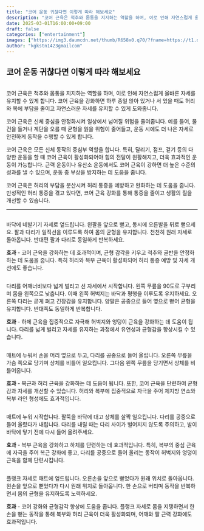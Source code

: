 ```yaml
---
title: "코어 운동 귀찮다면 이렇게 따라 해보세요"
description: "코어 근육은 척추와 몸통을 지지하는 역할을 하며, 이로 인해 자연스럽게 올바른 자세를 유지할 수 있게 합니다. 코어 근육을 강화하면 하루 종일 앉아 있거나 서 있을 때도 허리와 목에 부담을 줄이고 자연스러운 자세를 유지할 수 있게 도와줍니다."
date: 2025-03-01T16:00:00+09:00
draft: false
categories: ["entertainment"]
images: ["https://img3.daumcdn.net/thumb/R658x0.q70/?fname=https://t1.daumcdn.net/news/202412/30/tenbody/20241230073013880pxdg.jpg", "https://t1.daumcdn.net/news/202412/30/tenbody/20241230073014439oyio.gif", "https://t1.daumcdn.net/news/202412/30/tenbody/20241230073014925ccun.gif", "https://t1.daumcdn.net/news/202412/30/tenbody/20241230073015444rytf.gif", "https://t1.daumcdn.net/news/202412/30/tenbody/20241230073015814kcui.gif"]
author: "kgkstn1423gmailcom"
---
```


<h2 >코어 운동 귀찮다면 이렇게 따라 해보세요</h2> <figure ><img src="https://img3.daumcdn.net/thumb/R658x0.q70/?fname=https://t1.daumcdn.net/news/202412/30/tenbody/20241230073013880pxdg.jpg" alt=""/></figure> <p>코어 근육은 척추와 몸통을 지지하는 역할을 하며, 이로 인해 자연스럽게 올바른 자세를 유지할 수 있게 합니다. 코어 근육을 강화하면 하루 종일 앉아 있거나 서 있을 때도 허리와 목에 부담을 줄이고 자연스러운 자세를 유지할 수 있게 도와줍니다.</p> <p>코어 근육은 신체 중심을 안정화시켜 일상에서 넘어질 위험을 줄여줍니다. 예를 들어, 물건을 들거나 계단을 오를 때 균형을 잃을 위험이 줄어들고, 운동 시에도 더 나은 자세로 안전하게 동작을 수행할 수 있게 합니다.</p> <p>코어 근육은 모든 신체 동작의 중심부 역할을 합니다. 특히, 달리기, 점프, 걷기 등의 다양한 운동을 할 때 코어 근육이 활성화되어야 힘의 전달이 원활해지고, 더욱 효과적인 운동이 가능합니다. 근력 운동이나 유산소 운동에서도 코어 근육이 강하면 더 높은 수준의 성과를 낼 수 있으며, 운동 중 부상을 방지하는 데 도움을 줍니다.</p> <p>코어 근육은 허리의 부담을 분산시켜 허리 통증을 예방하고 완화하는 데 도움을 줍니다. 만성적인 허리 통증을 겪고 있다면, 코어 근육 강화를 통해 통증을 줄이고 생활의 질을 개선할 수 있습니다.</p> <hr /> <figure ><img src="https://t1.daumcdn.net/news/202412/30/tenbody/20241230073014439oyio.gif" alt=""/></figure> <p>바닥에 네발기기 자세로 엎드립니다. 왼팔을 앞으로 뻗고, 동시에 오른발을 뒤로 뻗으세요. 팔과 다리가 일직선을 이루도록 하여 몸의 균형을 유지합니다. 천천히 원래 자세로 돌아옵니다. 반대편 팔과 다리로 동일하게 반복하세요.</p> <p><strong>효과</strong> - 코어 근육을 강화하는 데 효과적이며, 균형 감각을 키우고 척추와 골반을 안정화하는 데 도움을 줍니다. 특히 허리와 복부 근육이 활성화되어 허리 통증 예방 및 자세 개선에도 좋습니다.</p> <figure ><img src="https://t1.daumcdn.net/news/202412/30/tenbody/20241230073014925ccun.gif" alt=""/></figure> <p>다리를 어깨너비보다 넓게 벌리고 선 자세에서 시작합니다. 왼쪽 무릎을 90도로 구부리며 몸을 왼쪽으로 낮춥니다. 이때 왼쪽 허벅지는 바닥과 평행을 이루도록 유지하세요. 오른쪽 다리는 곧게 펴고 긴장감을 유지합니다. 양팔은 공중으로 들어 옆으로 뻗어 균형을 유지합니다. 반대쪽도 동일하게 반복합니다.</p> <p><strong>효과</strong> - 하체 근육을 집중적으로 자극해 허벅지와 엉덩이 근육을 강화하는 데 도움이 됩니다. 다리를 넓게 벌리고 자세를 유지하는 과정에서 유연성과 균형감을 향상시킬 수 있습니다.</p> <figure ><img src="https://t1.daumcdn.net/news/202412/30/tenbody/20241230073015444rytf.gif" alt=""/></figure> <p>매트에 누워서 손을 머리 옆으로 두고, 다리를 공중으로 들어 올립니다. 오른쪽 무릎을 가슴 쪽으로 당기며 상체를 비틀어 일으킵니다. 그다음 왼쪽 무릎을 당기면서 상체를 비틀어줍니다.</p> <p><strong>효과</strong> - 복근과 허리 근육을 강화하는 데 도움이 됩니다. 또한, 코어 근육을 단련하여 균형감과 자세를 개선할 수 있습니다. 허리와 복부에 집중적으로 자극을 주어 체지방 연소와 복부 라인 형성에도 효과적입니다.</p> <figure ><img src="https://t1.daumcdn.net/news/202412/30/tenbody/20241230073015814kcui.gif" alt=""/></figure> <p>매트에 누워 시작합니다. 팔뚝을 바닥에 대고 상체를 살짝 일으킵니다. 다리를 공중으로 들어 올렸다가 내립니다. 다리를 내릴 때는 다리 사이가 벌어지지 않도록 주의하고, 발이 바닥에 닿기 전에 다시 들어 올려주세요.</p> <p><strong>효과</strong> - 복부 근육을 강화하고 하체를 단련하는 데 효과적입니다. 특히, 복부의 중심 근육에 자극을 주어 복근 강화에 좋고, 다리를 공중으로 들어 올리는 동작이 허벅지와 엉덩이 근육을 함께 단련시킵니다.</p> <figure ><img src="https://t1.daumcdn.net/news/202412/30/tenbody/20241230073016156ygsm.gif" alt=""/></figure> <p>플랭크 자세로 매트에 엎드립니다. 오른손을 앞으로 뻗었다가 원래 위치로 돌아옵니다. 왼손을 앞으로 뻗었다가 다시 원래 위치로 돌아옵니다. 한 손으로 버티며 동작을 반복하면서 몸의 균형을 유지하도록 노력하세요.</p> <p><strong>효과</strong> - 코어 강화와 균형감각 향상에 도움을 줍니다. 플랭크 자세로 몸을 지탱하면서 한 손을 뻗는 동작을 통해 복부와 허리 근육이 더욱 활성화되며, 어깨와 팔 근력 강화에도 효과적입니다.</p>